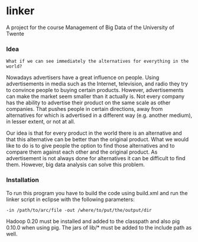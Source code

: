 linker
======

A project for the course Management of Big Data of the University of Twente

### Idea
`What if we can see immediately the alternatives for everything in the world?`

Nowadays advertisers have a great influence on people. 
Using advertisements in media such as the Internet, television, and radio they try to convince people to buying certain products. 
However, advertisements can make the market seem smaller than it actually is.
Not every company has the ability to advertise their product on the same scale as other companies.
That pushes people in certain directions, away from alternatives for which is advertised in a different way (e.g. another medium), in lesser extent, or not at all.

Our idea is that for every product in the world there is an alternative and that this alternative can be better than the original product.
What we would like to do is to give people the option to find those alternatives and to compare them against each other and the original product. 
As advertisement is not always done for alternatives it can be difficult to find them.
However, big data analysis can solve this problem.

### Installation
To run this program you have to build the code using build.xml and run the linker script in eclipse with the following parameters:
```
-in /path/to/arc/file -out /where/to/put/the/output/dir
```

Hadoop 0.20 must be installed and added to the classpath and also pig 0.10.0 when using pig. The jars of lib/* must be added to the include path as well.


